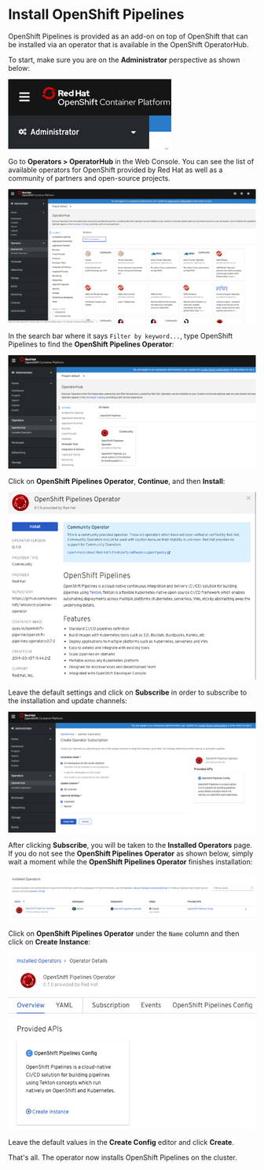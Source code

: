 # Install OpenShift Pipelines

OpenShift Pipelines is provided as an add-on on top of OpenShift that can be installed via an operator that is available in the OpenShift OperatorHub.

To start, make sure you are on the **Administrator** perspective as shown below:

![Administrator Perspective](images/administrator.png)

Go to **Operators > OperatorHub** in the Web Console. You can see the list of available operators for OpenShift provided by Red Hat as well as a community of partners and open-source projects.

![OpenShift OperatorHub](images/operatorhub.png)

In the search bar where it says `Filter by keyword...`, type OpenShift Pipelines to find the **OpenShift Pipelines Operator**:

![OpenShift OperatorHub](images/pipelines-operator.png)

Click on **OpenShift Pipelines Operator**, **Continue**, and then **Install**:

![OpenShift Pipelines Operator 1](images/operator-install-1.png)

Leave the default settings and click on **Subscribe** in order to subscribe to the installation and update channels:

![OpenShift Pipelines Operator 2](images/operator-install-2.png)

After clicking **Subscribe**, you will be taken to the **Installed Operators** page. If you do not see the **OpenShift Pipelines Operator** as shown below, simply wait a moment while the **OpenShift Pipelines Operator** finishes installation:

![OpenShift Pipelines Operator 3](images/operator-install-3.png)

Click on **OpenShift Pipelines Operator** under the `Name` column and then click on **Create Instance**:

![OpenShift Pipelines Operator 4](images/operator-install-4.png)

Leave the default values in the **Create Config** editor and click **Create**.

That's all. The operator now installs OpenShift Pipelines on the cluster.
